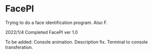 # FacePI
Trying to do a face identification program. Also F.

2022/1/4 Completed FacePI ver 1.0

To be added:
    Console animation.
    Description fix. 
    Terminal to console transferation.